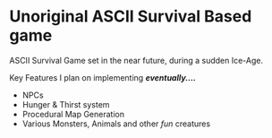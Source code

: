 # Unoriginal ASCII Survival Based game


ASCII Survival Game set in the near future, during a sudden Ice-Age.

Key Features I plan on implementing <i><b>eventually....</i></b>

<ul>
<li>NPCs</li>
<li>Hunger & Thirst system</li>
<li>Procedural Map Generation</li>
<li>Various Monsters, Animals and other <i>fun</i> creatures</li>
</ul>
